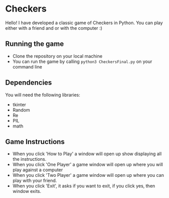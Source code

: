 # Checkers

Hello! I have developed a classic game of Checkers in Python. You can play either with a friend and or with the computer :)

## Running the game
- Clone the repository on your local machine
- You can run the game by calling ```python3 CheckersFinal.py``` on your command line

## Dependencies
You will need the following libraries:
- tkinter
- Random
- Re
- PIL
- math

## Game Instructions
- When you click 'How to Play' a window will open up show displaying all the instructions.
- When you click 'One Player' a game window will open up where you will play against a computer
- When you click 'Two Player' a game window will open up where you can play with your friend.
- When you click 'Exit', it asks if you want to exit, if you click yes, then window exits.

